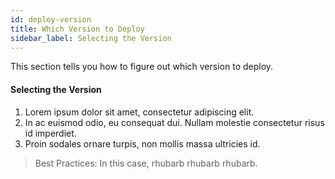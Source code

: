 ```yaml
---
id: deploy-version
title: Which Version to Deploy
sidebar_label: Selecting the Version
---
```

This section tells you how to figure out which version to deploy.  

#### Selecting the Version  
1. Lorem ipsum dolor sit amet, consectetur adipiscing elit.
2. In ac euismod odio, eu consequat dui. Nullam molestie consectetur risus id imperdiet.
3. Proin sodales ornare turpis, non mollis massa ultricies id.

>Best Practices: In this case, rhubarb rhubarb rhubarb.
